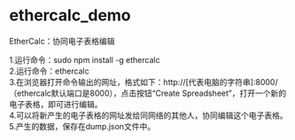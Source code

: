 # ethercalc_demo
EtherCalc：协同电子表格编辑

1.运行命令：sudo npm install -g ethercalc  
2.运行命令：ethercalc  
3.在浏览器打开命令输出的网址，格式如下：http://[代表电脑的字符串]:8000/（ethercalc默认端口是8000），点击按钮“Create Spreadsheet”，打开一个新的电子表格，即可进行编辑。  
4.可以将新产生的电子表格的网址发给同网络的其他人，协同编辑这个电子表格。  
5.产生的数据，保存在dump.json文件中。

